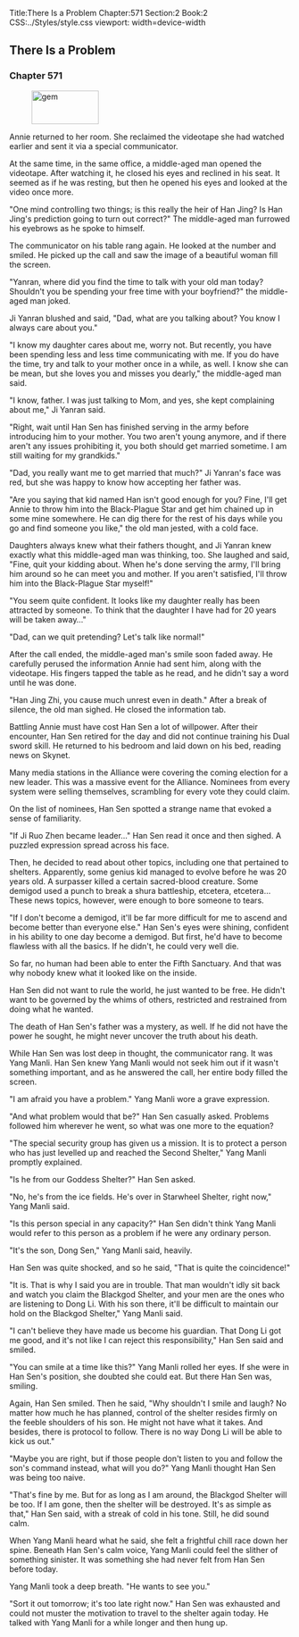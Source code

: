Title:There Is a Problem 
Chapter:571 
Section:2 
Book:2 
CSS:../Styles/style.css 
viewport: width=device-width
  
## There Is a Problem
### Chapter 571
  
<figure>
	<img src="../Images/gem.gif" alt="gem" id="gem" width="120" height="60" />
</figure>
  

  
Annie returned to her room. She reclaimed the videotape she had watched earlier and sent it via a special communicator.

At the same time, in the same office, a middle-aged man opened the videotape. After watching it, he closed his eyes and reclined in his seat. It seemed as if he was resting, but then he opened his eyes and looked at the video once more.

"One mind controlling two things; is this really the heir of Han Jing? Is Han Jing's prediction going to turn out correct?" The middle-aged man furrowed his eyebrows as he spoke to himself.

The communicator on his table rang again. He looked at the number and smiled. He picked up the call and saw the image of a beautiful woman fill the screen.

"Yanran, where did you find the time to talk with your old man today? Shouldn't you be spending your free time with your boyfriend?" the middle-aged man joked.

Ji Yanran blushed and said, "Dad, what are you talking about? You know I always care about you."

"I know my daughter cares about me, worry not. But recently, you have been spending less and less time communicating with me. If you do have the time, try and talk to your mother once in a while, as well. I know she can be mean, but she loves you and misses you dearly," the middle-aged man said.

"I know, father. I was just talking to Mom, and yes, she kept complaining about me," Ji Yanran said.

"Right, wait until Han Sen has finished serving in the army before introducing him to your mother. You two aren't young anymore, and if there aren't any issues prohibiting it, you both should get married sometime. I am still waiting for my grandkids."

"Dad, you really want me to get married that much?" Ji Yanran's face was red, but she was happy to know how accepting her father was.

"Are you saying that kid named Han isn't good enough for you? Fine, I'll get Annie to throw him into the Black-Plague Star and get him chained up in some mine somewhere. He can dig there for the rest of his days while you go and find someone you like," the old man jested, with a cold face.

Daughters always knew what their fathers thought, and Ji Yanran knew exactly what this middle-aged man was thinking, too. She laughed and said, "Fine, quit your kidding about. When he's done serving the army, I'll bring him around so he can meet you and mother. If you aren't satisfied, I'll throw him into the Black-Plague Star myself!"

"You seem quite confident. It looks like my daughter really has been attracted by someone. To think that the daughter I have had for 20 years will be taken away…"

"Dad, can we quit pretending? Let's talk like normal!"

After the call ended, the middle-aged man's smile soon faded away. He carefully perused the information Annie had sent him, along with the videotape. His fingers tapped the table as he read, and he didn't say a word until he was done.

"Han Jing Zhi, you cause much unrest even in death." After a break of silence, the old man sighed. He closed the information tab.

Battling Annie must have cost Han Sen a lot of willpower. After their encounter, Han Sen retired for the day and did not continue training his Dual sword skill. He returned to his bedroom and laid down on his bed, reading news on Skynet.

Many media stations in the Alliance were covering the coming election for a new leader. This was a massive event for the Alliance. Nominees from every system were selling themselves, scrambling for every vote they could claim.

On the list of nominees, Han Sen spotted a strange name that evoked a sense of familiarity.

"If Ji Ruo Zhen became leader…" Han Sen read it once and then sighed. A puzzled expression spread across his face.

Then, he decided to read about other topics, including one that pertained to shelters. Apparently, some genius kid managed to evolve before he was 20 years old. A surpasser killed a certain sacred-blood creature. Some demigod used a punch to break a shura battleship, etcetera, etcetera… These news topics, however, were enough to bore someone to tears.

"If I don't become a demigod, it'll be far more difficult for me to ascend and become better than everyone else." Han Sen's eyes were shining, confident in his ability to one day become a demigod. But first, he'd have to become flawless with all the basics. If he didn't, he could very well die.

So far, no human had been able to enter the Fifth Sanctuary. And that was why nobody knew what it looked like on the inside.

Han Sen did not want to rule the world, he just wanted to be free. He didn't want to be governed by the whims of others, restricted and restrained from doing what he wanted.

The death of Han Sen's father was a mystery, as well. If he did not have the power he sought, he might never uncover the truth about his death.

While Han Sen was lost deep in thought, the communicator rang. It was Yang Manli. Han Sen knew Yang Manli would not seek him out if it wasn't something important, and as he answered the call, her entire body filled the screen.

"I am afraid you have a problem." Yang Manli wore a grave expression.

"And what problem would that be?" Han Sen casually asked. Problems followed him wherever he went, so what was one more to the equation?

"The special security group has given us a mission. It is to protect a person who has just levelled up and reached the Second Shelter," Yang Manli promptly explained.

"Is he from our Goddess Shelter?" Han Sen asked.

"No, he's from the ice fields. He's over in Starwheel Shelter, right now," Yang Manli said.

"Is this person special in any capacity?" Han Sen didn't think Yang Manli would refer to this person as a problem if he were any ordinary person.

"It's the son, Dong Sen," Yang Manli said, heavily.

Han Sen was quite shocked, and so he said, "That is quite the coincidence!"

"It is. That is why I said you are in trouble. That man wouldn't idly sit back and watch you claim the Blackgod Shelter, and your men are the ones who are listening to Dong Li. With his son there, it'll be difficult to maintain our hold on the Blackgod Shelter," Yang Manli said.

"I can't believe they have made us become his guardian. That Dong Li got me good, and it's not like I can reject this responsibility," Han Sen said and smiled.

"You can smile at a time like this?" Yang Manli rolled her eyes. If she were in Han Sen's position, she doubted she could eat. But there Han Sen was, smiling.

Again, Han Sen smiled. Then he said, "Why shouldn't I smile and laugh? No matter how much he has planned, control of the shelter resides firmly on the feeble shoulders of his son. He might not have what it takes. And besides, there is protocol to follow. There is no way Dong Li will be able to kick us out."

"Maybe you are right, but if those people don't listen to you and follow the son's command instead, what will you do?" Yang Manli thought Han Sen was being too naive.

"That's fine by me. But for as long as I am around, the Blackgod Shelter will be too. If I am gone, then the shelter will be destroyed. It's as simple as that," Han Sen said, with a streak of cold in his tone. Still, he did sound calm.

When Yang Manli heard what he said, she felt a frightful chill race down her spine. Beneath Han Sen's calm voice, Yang Manli could feel the slither of something sinister. It was something she had never felt from Han Sen before today.

Yang Manli took a deep breath. "He wants to see you."

"Sort it out tomorrow; it's too late right now." Han Sen was exhausted and could not muster the motivation to travel to the shelter again today. He talked with Yang Manli for a while longer and then hung up.